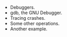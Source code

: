 * Debuggers.
* gdb, the GNU Debugger.
* Tracing crashes.
* Some other operations.
* Another example.

